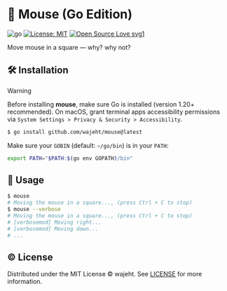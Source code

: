 
# 🐁 Mouse (Go Edition)

![go](https://img.shields.io/badge/Go-v1.22-blue)
[![License: MIT](https://img.shields.io/badge/License-MIT-blue.svg)](https://github.com/wajeht/mouse/blob/main/LICENSE) [![Open Source Love svg1](https://badges.frapsoft.com/os/v1/open-source.svg?v=103)](https://github.com/wajeht/mouse)

Move mouse in a square — why? why not?

## 🛠️ Installation

> [!WARNING]
> Before installing **mouse**, make sure Go is installed (version 1.20+ recommended).
> On macOS, grant terminal apps accessibility permissions via
> `System Settings > Privacy & Security > Accessibility`.

```bash
$ go install github.com/wajeht/mouse@latest
```

Make sure your `GOBIN` (default: `~/go/bin`) is in your `PATH`:

```bash
export PATH="$PATH:$(go env GOPATH)/bin"

```

## 🚀 Usage

```bash
$ mouse
# Moving the mouse in a square..., (press Ctrl + C to stop)
$ mouse --verbose
# Moving the mouse in a square..., (press Ctrl + C to stop)
# [verbosemod] Moving right...
# [verbosemod] Moving down...
# ...
```

## © License

Distributed under the MIT License © wajeht. See [LICENSE](./LICENSE) for more information.

